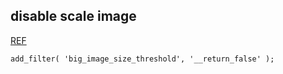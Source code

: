 ## disable scale image
[REF](https://developer.wordpress.org/reference/hooks/big_image_size_threshold/)  

```
add_filter( 'big_image_size_threshold', '__return_false' );
```